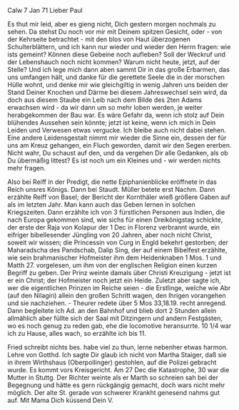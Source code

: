  Calw 7 Jan 71
Lieber Paul

Es thut mir leid, aber es gieng nicht, Dich gestern morgen nochmals zu sehen. Da stehst Du noch vor mir mit Deinem spitzen Gesicht, oder - von der Kehrseite betrachtet - mit den blos von Haut überzogenen Schulterblättern, und ich kann nur wieder und wieder den Herrn fragen: wie ists gemeint? Können diese Gebeine noch aufleben? Soll der Weckruf und der Lebenshauch noch nicht kommen? Warum nicht heute, jetzt, auf der Stelle? Und ich lege mich dann aben sammt Dir in das große Erbarmen, das uns umfangen hält, und danke für die gerettete Seele die in der morschen Hülle wohnt, und denke mir wie gleichgiltig in wenig Jahren uns beiden der Stand Deiner Knochen und Därme bei diesem Jahreswechsel sein wird, da doch aus diesem Staube ein Leib nach dem Bilde des 2ten Adams erwachsen wird - da wir dann um so mehr loben werden, je weiter herabgekommen der Bau war. Es wäre Gefahr da, wenn ich stolz auf Dein blühendes Aussehen sein könnte; jetzt ist keine, wenn ich mich in Dein Leiden und Verwesen etwas vergucke. Ich bleibe auch nicht dabei stehen. Eine andere Leidensgestalt nimmt mir wieder die Sinne ein, dessen der für uns am Kreuz gehangen, ein Fluch geworden, damit wir den Segen ererben. Nicht wahr, Du schaust auf den, und da vergehen Dir alle Gedanken, als ob Du übermäßig littest? Es ist noch um ein Kleines und - wir werden nichts mehr fragen.

Also bei Reiff in der Predigt, die nette Epiphanienblicke eröffnete in das Reich unsres Königs. Dann bei Staudt. Müller betete erst Nachm. Dann erzählte Reiff von Basel; der Bericht der Kornthäler wieß größere Gaben auf als im letzten Jahr. Man kann auch das Geben lernen in solchen Kriegszeiten. Dann erzählte ich von 3 fürstlichen Personen aus Indien, die nach Europa gekommen sind, wie sichs für einen Dreikönigstag schickte, der erste der Raja von Kolapur der 1 Dec in Florenz verbrannt wurde, ein eifriger bibellesender Jüngling von 20 Jahren, aber noch nicht Christ, soweit wir wissen; die Princessin von Curg in Engld bekehrt gestorben; der Maharadscha des Pandschab, Dalip Sing, der auf einem Bibelfest erzählte, wie sein brahmanischer Hofmeister ihm dem Heidenknaben 1 Mos. 1 und Matth 27. vorgelesen, um ihm von der englischen Religion einen kurzen Begriff zu geben. Der Prinz weinte damals über Christi Kreuzigung - jetzt ist er ein Christ; der Hofmeister noch jetzt ein Heide. Zuletzt aber sagte ich, wer die eigentlichen Prinzen im Reiche seien - die Erstlinge, welche wie Abr (auf den Nilagiri) allein den großen Schritt wagen, den Ihrigen vorangehen und sie nachziehen. - Theurer redete über 5 Mos 33,18.19. recht anregend. Dann begleitete ich Ad. an den Bahnhof und blieb dort 2 Stunden allein allmählich aber füllte sich der Saal mit Ditzingern und andern Festgästen, wo es noch genug zu reden gab, ehe die locomotive heransurrte. 10 1/4 war ich zu Hause, alles wach, so erzählte ich bis 11.

Fried schreibt nichts bes. habe viel zu thun, lerne nebenher etwas harmon. Lehre von Gotthd. Ich sagte Dir glaub ich nicht von Martha Staiger, daß sie in ihrem Wirthshaus (Oberpollinger) gestohlen, auf die Polizei gebracht wurde. Es kommt vors Kreisgericht. Am 27 Dec die Katastrophe, 30 war die Mutter in Stuttg. Der Richter weinte als er Marth so schreien sah bei der Begegnung und hätte es gern rückgängig gemacht, doch wars nicht mehr möglich. Der alte St. gerade von schwerer Krankht genesend nahms gut auf. Mit Mama Dich küssend
 Dein V.
